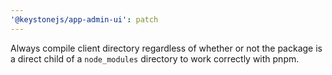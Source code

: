 ```yaml
---
'@keystonejs/app-admin-ui': patch
---
```


Always compile client directory regardless of whether or not the package is a direct child of a `node_modules` directory to work correctly with pnpm.
